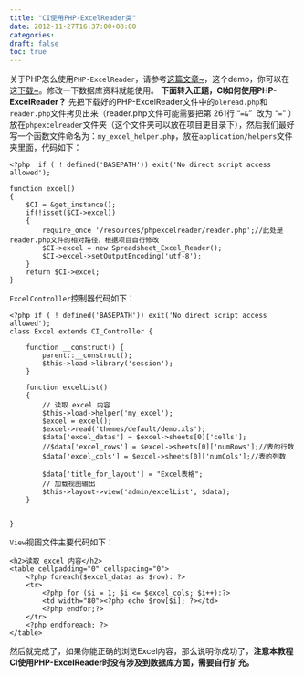 ```yaml
---
title: "CI使用PHP-ExcelReader类"
date: 2012-11-27T16:37:00+08:00
categories: 
draft: false
toc: true
---
```


关于PHP怎么使用`PHP-ExcelReader`，请参考[这篇文章~](http://haimingyoung.iteye.com/blog/1442544)，这个demo，你可以在这[下载~](http://pan.baidu.com/share/link?shareid=134586&uk=2684558169)。修改一下数据库资料就能使用。 **下面转入正题，CI如何使用PHP-ExcelReader？** 先把下载好的PHP-ExcelReader文件中的`oleread.php`和`reader.php`文件拷贝出来（reader.php文件可能需要把第 261行 “`=&`”  改为 “`=`” ）放在`phpexcelreader`文件夹（这个文件夹可以放在项目更目录下），然后我们最好写一个函数文件命名为：`my_excel_helper.php`，放在`application/helpers`文件夹里面，代码如下： 
    
    
    <?php  if ( ! defined('BASEPATH')) exit('No direct script access allowed');
    
    function excel()
    {
    	$CI = &get_instance();
    	if(!isset($CI->excel))
    	{
    		require_once '/resources/phpexcelreader/reader.php';//此处是reader.php文件的相对路径，根据项目自行修改
    		$CI->excel = new Spreadsheet_Excel_Reader();
    		$CI->excel->setOutputEncoding('utf-8');
    	}
    	return $CI->excel;
    }

`ExcelController`控制器代码如下： 
    
    
    <?php if ( ! defined('BASEPATH')) exit('No direct script access allowed');
    class Excel extends CI_Controller {
    
        function __construct() {
            parent::__construct();
    		$this->load->library('session');
        }
    	
    	function excelList()
    	{
    		// 读取 excel 内容
    		$this->load->helper('my_excel');
    		$excel = excel();
    		$excel->read('themes/default/demo.xls');
    		$data['excel_datas'] = $excel->sheets[0]['cells'];
    		//$data['excel_rows'] = $excel->sheets[0]['numRows'];//表的行数
    		$data['excel_cols'] = $excel->sheets[0]['numCols'];//表的列数
    
    		$data['title_for_layout'] = "Excel表格";
    		// 加载视图输出
    		$this->layout->view('admin/excelList', $data);
    	}
    	
    
    }

`View`视图文件主要代码如下： 
    
    
    <h2>读取 excel 内容</h2>
    <table cellpadding="0" cellspacing="0">
    	<?php foreach($excel_datas as $row): ?>
        <tr>
    		<?php for ($i = 1; $i <= $excel_cols; $i++):?>
        	<td width="80"><?php echo $row[$i]; ?></td>
    		<?php endfor;?>
        </tr>
        <?php endforeach; ?>
    </table>

然后就完成了，如果你能正确的浏览Excel内容，那么说明你成功了，**注意本教程CI使用PHP-ExcelReader时没有涉及到数据库方面，需要自行扩充。**